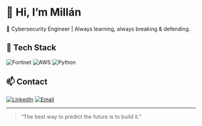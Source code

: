 # 👋 Hi, I’m Millán
🔐 Cybersecurity Engineer | Always learning, always breaking & defending.

## 🔧 Tech Stack
![Fortinet](https://img.shields.io/badge/Fortinet-red?style=flat&logo=fortinet)
![AWS](https://img.shields.io/badge/AWS-orange?style=flat&logo=amazonaws)
![Python](https://img.shields.io/badge/Python-3776AB?style=flat&logo=python)

## 📫 Contact
[![LinkedIn](https://img.shields.io/badge/-LinkedIn-blue?style=flat&logo=linkedin)](https://www.linkedin.com/in/alexisamillan)
[![Email](https://img.shields.io/badge/-Email-red?style=flat&logo=gmail)](mailto:aamillanv@gmail.com)

---

> “The best way to predict the future is to build it.”
